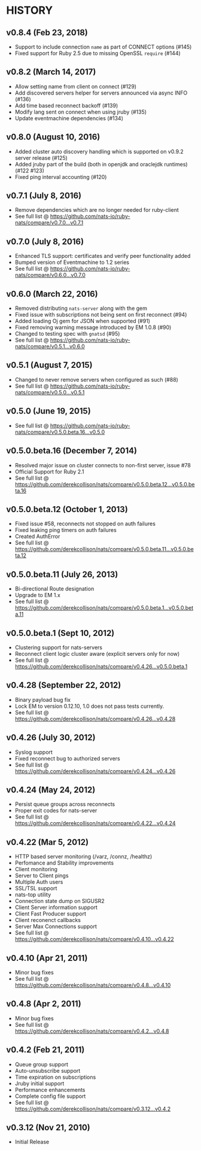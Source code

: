 # HISTORY

## v0.8.4 (Feb 23, 2018)
  - Support to include connection `name` as part of CONNECT options (#145)
  - Fixed support for Ruby 2.5 due to missing OpenSSL `require` (#144)

## v0.8.2 (March 14, 2017)
  - Allow setting name from client on connect (#129)
  - Add discovered servers helper for servers announced via async INFO (#136)
  - Add time based reconnect backoff (#139)
  - Modify lang sent on connect when using jruby (#135)
  - Update eventmachine dependencies (#134)

## v0.8.0 (August 10, 2016)
  - Added cluster auto discovery handling which is supported on v0.9.2 server release (#125)
  - Added jruby part of the build (both in openjdk and oraclejdk runtimes) (#122 #123)
  - Fixed ping interval accounting (#120)

## v0.7.1 (July 8, 2016)
  - Remove dependencies which are no longer needed for ruby-client
  - See full list @ https://github.com/nats-io/ruby-nats/compare/v0.7.0...v0.7.1

## v0.7.0 (July 8, 2016)
  - Enhanced TLS support: certificates and verify peer functionality added
  - Bumped version of Eventmachine to 1.2 series
  - See full list @ https://github.com/nats-io/ruby-nats/compare/v0.6.0...v0.7.0

## v0.6.0 (March 22, 2016)
  - Removed distributing `nats-server` along with the gem
  - Fixed issue with subscriptions not being sent on first reconnect (#94)
  - Added loading Oj gem for JSON when supported (#91)
  - Fixed removing warning message introduced by EM 1.0.8 (#90)
  - Changed to testing spec with `gnatsd` (#95)
  - See full list @ https://github.com/nats-io/ruby-nats/compare/v0.5.1...v0.6.0

## v0.5.1 (August 7, 2015)
  - Changed to never remove servers when configured as such (#88)
  - See full list @ https://github.com/nats-io/ruby-nats/compare/v0.5.0...v0.5.1

## v0.5.0 (June 19, 2015)
  - See full list @ https://github.com/nats-io/ruby-nats/compare/v0.5.0.beta.16...v0.5.0

## v0.5.0.beta.16 (December 7, 2014)
  - Resolved major issue on cluster connects to non-first server, issue #78
  - Official Support for Ruby 2.1
  - See full list @ https://github.com/derekcollison/nats/compare/v0.5.0.beta.12...v0.5.0.beta.16

## v0.5.0.beta.12 (October 1, 2013)
  - Fixed issue #58, reconnects not stopped on auth failures
  - Fixed leaking ping timers on auth failures
  - Created AuthError
  - See full list @ https://github.com/derekcollison/nats/compare/v0.5.0.beta.11...v0.5.0.beta.12

## v0.5.0.beta.11 (July 26, 2013)
  - Bi-directional Route designation
  - Upgrade to EM 1.x
  - See full list @ https://github.com/derekcollison/nats/compare/v0.5.0.beta.1...v0.5.0.beta.11

## v0.5.0.beta.1 (Sept 10, 2012)
  - Clustering support for nats-servers
  - Reconnect client logic cluster aware (explicit servers only for now)
  - See full list @ https://github.com/derekcollison/nats/compare/v0.4.26...v0.5.0.beta.1

## v0.4.28 (September 22, 2012)
  - Binary payload bug fix
  - Lock EM to version 0.12.10, 1.0 does not pass tests currently.
  - See full list @ https://github.com/derekcollison/nats/compare/v0.4.26...v0.4.28

## v0.4.26 (July 30, 2012)
  - Syslog support
  - Fixed reconnect bug to authorized servers
  - See full list @ https://github.com/derekcollison/nats/compare/v0.4.24...v0.4.26

## v0.4.24 (May 24, 2012)

  - Persist queue groups across reconnects
  - Proper exit codes for nats-server
  - See full list @ https://github.com/derekcollison/nats/compare/v0.4.22...v0.4.24

## v0.4.22 (Mar 5, 2012)

  - HTTP based server monitoring (/varz, /connz, /healthz)
  - Perfomance and Stability improvements
  - Client monitoring
  - Server to Client pings
  - Multiple Auth users
  - SSL/TSL support
  - nats-top utility
  - Connection state dump on SIGUSR2
  - Client Server information support
  - Client Fast Producer support
  - Client reconenct callbacks
  - Server Max Connections support
  - See full list @ https://github.com/derekcollison/nats/compare/v0.4.10...v0.4.22

## v0.4.10 (Apr 21, 2011)

  - Minor bug fixes
  - See full list @ https://github.com/derekcollison/nats/compare/v0.4.8...v0.4.10

## v0.4.8 (Apr 2, 2011)

  - Minor bug fixes
  - See full list @ https://github.com/derekcollison/nats/compare/v0.4.2...v0.4.8

## v0.4.2 (Feb 21, 2011)

  - Queue group support
  - Auto-unsubscribe support
  - Time expiration on subscriptions
  - Jruby initial support
  - Performance enhancements
  - Complete config file support
  - See full list @ https://github.com/derekcollison/nats/compare/v0.3.12...v0.4.2

## v0.3.12 (Nov 21, 2010)

  - Initial Release
